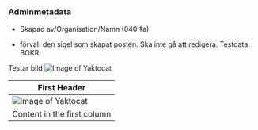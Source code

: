 
### Adminmetadata
* Skapad av/Organisation/Namn (040 ‡a)
- förval: den sigel som skapat posten. Ska inte gå att redigera.
Testdata: BOKR

Testar bild
![Image of Yaktocat](https://octodex.github.com/images/yaktocat.png)


First Header | 
------------ | 
![Image of Yaktocat](https://octodex.github.com/images/yaktocat.png) |
Content in the first column |
